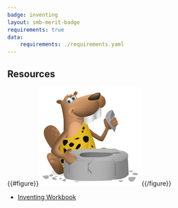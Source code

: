 ```yaml
---
badge: inventing
layout: smb-merit-badge
requirements: true
data:
    requirements: ./requirements.yaml
---
```


## Resources

{{#figure}}<img src="inventing-bucky.jpg" class="W(100%)" />{{/figure}}
* [Inventing Workbook](inventing-workbook.pdf)
